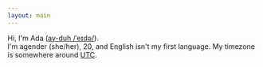 ```yaml
---
layout: main
---
```


Hi, I'm Ada (<a class="playsound" href="/assets/ada.mp3">ay-duh /ˈeɪdə/</a>).  
I'm agender (she/her), 20, and English isn't my first language. My timezone is somewhere around [UTC].

[UTC]: https://time.is/just/UTC
